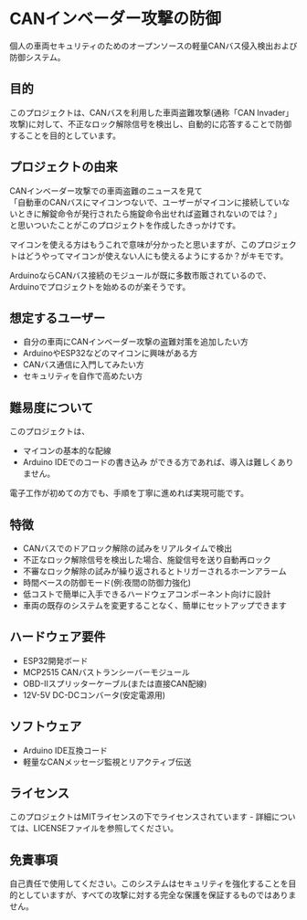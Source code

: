 # CANインベーダー攻撃の防御

個人の車両セキュリティのためのオープンソースの軽量CANバス侵入検出および防御システム。

## 目的

このプロジェクトは、CANバスを利用した車両盗難攻撃(通称「CAN Invader」攻撃)に対して、不正なロック解除信号を検出し、自動的に応答することで防御することを目的としています。

## プロジェクトの由来

CANインベーダー攻撃での車両盗難のニュースを見て  
「自動車のCANバスにマイコンつないで、ユーザーがマイコンに接続していないときに解錠命令が発行されたら施錠命令出せれば盗難されないのでは？」  
と思いついたことがこのプロジェクトを作成したきっかけです。  



マイコンを使える方はもうこれで意味が分かったと思いますが、このプロジェクトはどうやってマイコンが使えない人にも使えるようにするか？がキモです。


ArduinoならCANバス接続のモジュールが既に多数市販されているので、Arduinoでプロジェクトを始めるのが楽そうです。  

## 想定するユーザー

- 自分の車両にCANインベーダー攻撃の盗難対策を追加したい方
- ArduinoやESP32などのマイコンに興味がある方
- CANバス通信に入門してみたい方
- セキュリティを自作で高めたい方


## 難易度について

このプロジェクトは、
- マイコンの基本的な配線
- Arduino IDEでのコードの書き込み
ができる方であれば、導入は難しくありません。

電子工作が初めての方でも、手順を丁寧に進めれば実現可能です。


## 特徴

- CANバスでのドアロック解除の試みをリアルタイムで検出
- 不正なロック解除信号を検出した場合、施錠信号を送り自動再ロック
- 不審なロック解除の試みが繰り返されるとトリガーされるホーンアラーム
- 時間ベースの防御モード(例:夜間の防御力強化)
- 低コストで簡単に入手できるハードウェアコンポーネント向けに設計
- 車両の既存のシステムを変更することなく、簡単にセットアップできます

## ハードウェア要件

- ESP32開発ボード
- MCP2515 CANバストランシーバーモジュール
- OBD-IIスプリッターケーブル(または直接CAN配線)
- 12V-5V DC-DCコンバータ(安定電源用)

## ソフトウェア

- Arduino IDE互換コード
- 軽量なCANメッセージ監視とリアクティブ伝送

## ライセンス

このプロジェクトはMITライセンスの下でライセンスされています - 詳細については、LICENSEファイルを参照してください。

## 免責事項

自己責任で使用してください。このシステムはセキュリティを強化することを目的としていますが、すべての攻撃に対する完全な保護を保証するものではありません。
